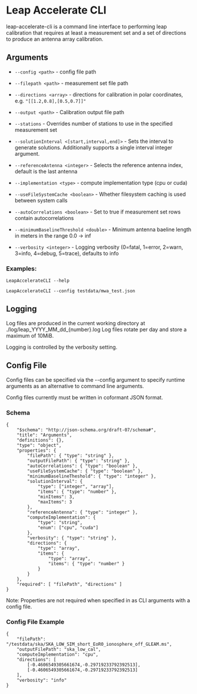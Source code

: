 # Leap Accelerate CLI

leap-accelerate-cli is a command line interface to performing leap calibration that requires at least a measurement set and a set of directions to produce an antenna array calibration.

## Arguments

* `--config <path>` - config file path

* `--filepath <path>` - measurement set file path

* `--directions <array>` - directions for calibration in polar coordinates, e.g. `"[[1.2,0.8],[0.5,0.7]]"`

* `--output <path>` - Calibration output file path

* `--stations` - Overrides number of stations to use in the specified measurement set

* `--solutionInterval <[start,interval,end]>` - Sets the interval to generate solutions. Additionally supports a single interval integer argument.

* `--referenceAntenna <integer>` - Selects the reference antenna index, default is the last antenna

* `--implementation <type>` - compute implementation type (cpu or cuda)

* `--useFileSystemCache <boolean>` - Whether filesystem caching is used between system calls

* `--autoCorrelations <boolean>` - Set to true if measurement set rows contain autocorrelations

* `--minimumBaselineThreshold <double>` - Minimum antenna baeline length in meters in the range 0.0 -> inf

* `--verbosity <integer>` - Logging verbosity (0=fatal, 1=error, 2=warn, 3=info, 4=debug, 5=trace), defaults to info

### Examples:

`LeapAccelerateCLI --help`

`LeapAccelerateCLI --config testdata/mwa_test.json`

## Logging

Log files are produced in the current working directory at ./log/leap_YYYY_MM_dd_{number}.log Log files rotate per day and store a maximum of 10MiB.

Logging is controlled by the verbosity setting.

## Config File

Config files can be specified via the --config argument to specify runtime arguments as an alternative to command line arguments.

Config files currently must be written in coformant JSON format.

### Schema

```
{
    "$schema": "http://json-schema.org/draft-07/schema#",
    "title": "Arguments",
    "definitions": {},
    "type": "object",
    "properties": {
        "filePath": { "type": "string" },
        "outputFilePath": { "type": "string" },
        "autoCorrelations": { "type": "boolean" },
        "useFileSystemCache": { "type": "boolean" },
        "minimumBaselineTheshold": { "type": "integer" },
        "solutionInterval": {
            "type": ["integer", "array"],
            "items": { "type": "number" },
            "minItems": 3,
            "maxItems": 3
        },
        "referenceAntenna": { "type": "integer" },
        "computeImplementation": {
            "type": "string",
            "enum": ["cpu", "cuda"]
        },
        "verbosity": { "type": "string" },
        "directions": {
            "type": "array",
            "items": {
                "type": "array",
                "items": { "type": "number" }
            }
        }
    },
    "required": [ "filePath", "directions" ]
}
```

Note: Properties are not required when specified in as CLI arguments with a config file.

### Config File Example

```
{
    "filePath": "/testdata/ska/SKA_LOW_SIM_short_EoR0_ionosphere_off_GLEAM.ms",
    "outputFilePath": "ska_low_cal",
    "computeImplementation": "cpu",
    "directions": [
        [-0.4606549305661674,-0.29719233792392513],
        [-0.4606549305661674,-0.29719233792392513]
    ],
    "verbosity": "info"
}
```
